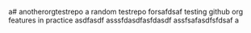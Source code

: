 a# anotherorgtestrepo
a random testrepo forsafdsaf testing github org features in practice
asdfasdf
asssfdasdfasfdasdf
assfsafasdfsfdsaf
a
